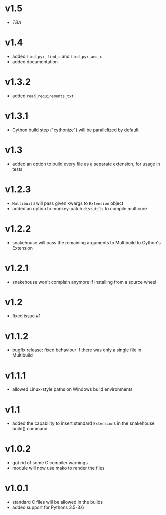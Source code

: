 # v1.5

* _TBA_

# v1.4

* added `find_pyx`, `find_c` and `find_pyx_and_c`
* added documentation

# v1.3.2

* added `read_requirements_txt`

# v1.3.1

* Cython build step ("cythonize") will be parallelized by default

# v1.3

* added an option to build every file as a separate extension, for
  usage in tests

# v1.2.3

* `Multibuild` will pass given kwargs to `Extension` object
* added an option to monkey-patch `distutils` to compile multicore

# v1.2.2

* snakehouse will pass the remaining arguments to Multibuild to Cython's Extension

# v1.2.1

* snakehouse won't complain anymore if installing 
  from a source wheel

# v1.2

* fixed issue #1

# v1.1.2

* bugfix release: fixed behaviour if there was only
  a single file in Multibuild

# v1.1.1

* allowed Linux-style paths on Windows build environments

# v1.1

* added the capability to insert standard `Extension`s
  in the snakehouse build() command

# v1.0.2

* got rid of some C compiler warnings
* module will now use mako to render the files

# v1.0.1

* standard C files will be allowed in the builds
* added support for Pythons 3.5-3.6
